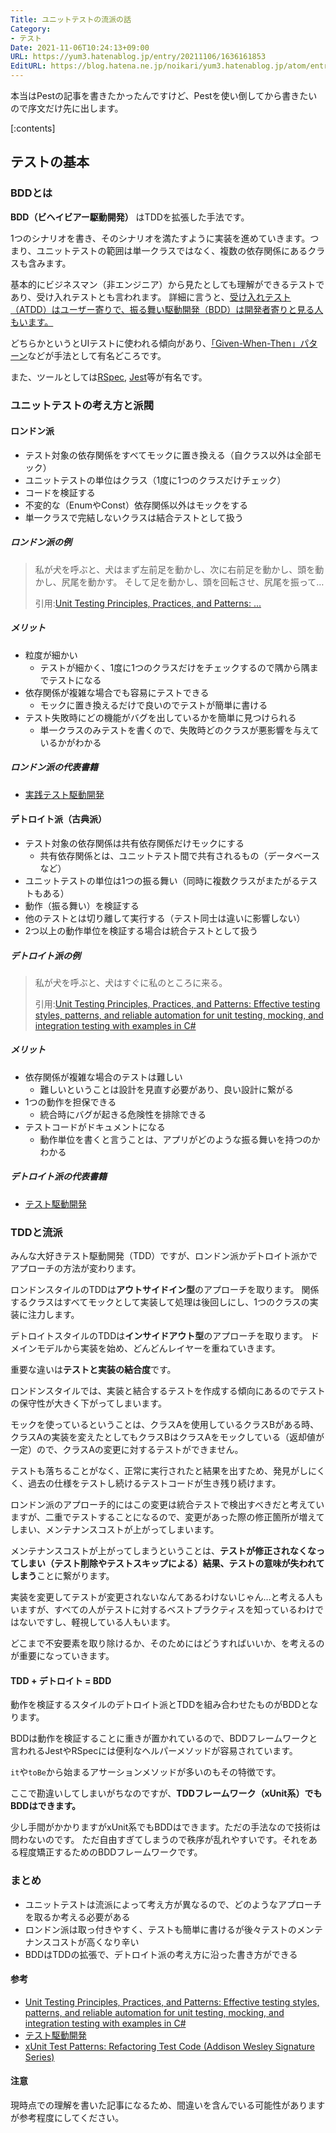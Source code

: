 ```yaml
---
Title: ユニットテストの流派の話
Category:
- テスト
Date: 2021-11-06T10:24:13+09:00
URL: https://yum3.hatenablog.jp/entry/20211106/1636161853
EditURL: https://blog.hatena.ne.jp/noikari/yum3.hatenablog.jp/atom/entry/13574176438030075644
---
```


本当はPestの記事を書きたかったんですけど、Pestを使い倒してから書きたいので序文だけ先に出します。

<!-- more -->

[:contents]

## テストの基本

### BDDとは

**BDD（ビヘイビアー駆動開発）** はTDDを拡張した手法です。

1つのシナリオを書き、そのシナリオを満たすように実装を進めていきます。つまり、ユニットテストの範囲は単一クラスではなく、複数の依存関係にあるクラスも含みます。

基本的にビジネスマン（非エンジニア）から見たとしても理解ができるテストであり、受け入れテストとも言われます。
詳細に言うと、[受け入れテスト（ATDD）はユーザー寄りで、振る舞い駆動開発（BDD）は開発者寄りと見る人もいます。](https://ukstudio.jp/2011/07/02/bdd/)

どちらかというとUIテストに使われる傾向があり、[「Given-When-Then」パターン](https://bowbow99.hatenadiary.org/entry/20090523/1243043153)などが手法として有名どころです。

また、ツールとしては[RSpec](https://rspec.info/), [Jest](https://jestjs.io/ja/)等が有名です。

### ユニットテストの考え方と派閥

#### ロンドン派

- テスト対象の依存関係をすべてモックに置き換える（自クラス以外は全部モック）
- ユニットテストの単位はクラス（1度に1つのクラスだけチェック）
- コードを検証する
- 不変的な（EnumやConst）依存関係以外はモックをする
- 単一クラスで完結しないクラスは結合テストとして扱う

##### ロンドン派の例

> 私が犬を呼ぶと、犬はまず左前足を動かし、次に右前足を動かし、頭を動かし、尻尾を動かす。
> そして足を動かし、頭を回転させ、尻尾を振って…
>
> 引用:[Unit Testing Principles, Practices, and Patterns: ...](https://amzn.to/3o2euAx)

##### メリット

- 粒度が細かい
  - テストが細かく、1度に1つのクラスだけをチェックするので隅から隅までテストになる
- 依存関係が複雑な場合でも容易にテストできる
  - モックに置き換えるだけで良いのでテストが簡単に書ける
- テスト失敗時にどの機能がバグを出しているかを簡単に見つけられる
  - 単一クラスのみテストを書くので、失敗時どのクラスが悪影響を与えているかがわかる

##### ロンドン派の代表書籍

- [実践テスト駆動開発](https://amzn.to/3EQSAqF)

#### デトロイト派（古典派）

- テスト対象の依存関係は共有依存関係だけモックにする
  - 共有依存関係とは、ユニットテスト間で共有されるもの（データベースなど）
- ユニットテストの単位は1つの振る舞い（同時に複数クラスがまたがるテストもある）
- 動作（振る舞い）を検証する
- 他のテストとは切り離して実行する（テスト同士は違いに影響しない）
- 2つ以上の動作単位を検証する場合は統合テストとして扱う

##### デトロイト派の例

> 私が犬を呼ぶと、犬はすぐに私のところに来る。
>
> 引用:[Unit Testing Principles, Practices, and Patterns: Effective testing styles, patterns, and reliable automation for unit testing, mocking, and integration testing with examples in C#](https://amzn.to/3o2euAx)

##### メリット

- 依存関係が複雑な場合のテストは難しい
  - 難しいということは設計を見直す必要があり、良い設計に繋がる
- 1つの動作を担保できる
  - 統合時にバグが起きる危険性を排除できる
- テストコードがドキュメントになる
  - 動作単位を書くと言うことは、アプリがどのような振る舞いを持つのかわかる

##### デトロイト派の代表書籍

- [テスト駆動開発](https://amzn.to/3k6tfRJ)

### TDDと流派

みんな大好きテスト駆動開発（TDD）ですが、ロンドン派かデトロイト派かでアプローチの方法が変わります。

ロンドンスタイルのTDDは**アウトサイドイン型**のアプローチを取ります。
関係するクラスはすべてモックとして実装して処理は後回しにし、1つのクラスの実装に注力します。

デトロイトスタイルのTDDは**インサイドアウト型**のアプローチを取ります。
ドメインモデルから実装を始め、どんどんレイヤーを重ねていきます。

重要な違いは**テストと実装の結合度**です。

ロンドンスタイルでは、実装と結合するテストを作成する傾向にあるのでテストの保守性が大きく下がってしまいます。

モックを使っているということは、クラスAを使用しているクラスBがある時、クラスAの実装を変えたとしてもクラスBはクラスAをモックしている（返却値が一定）ので、クラスAの変更に対するテストができません。

テストも落ちることがなく、正常に実行されたと結果を出すため、発見がしにくく、過去の仕様をテストし続けるテストコードが生き残り続けます。

ロンドン派のアプローチ的にはこの変更は統合テストで検出すべきだと考えていますが、二重でテストすることになるので、変更があった際の修正箇所が増えてしまい、メンテナンスコストが上がってしまいます。

メンテナンスコストが上がってしまうということは、**テストが修正されなくなってしまい（テスト削除やテストスキップによる）結果、テストの意味が失われてしまう**ことに繋がります。

実装を変更してテストが変更されないなんてあるわけないじゃん…と考える人もいますが、すべての人がテストに対するベストプラクティスを知っているわけではないですし、軽視している人もいます。

どこまで不安要素を取り除けるか、そのためにはどうすればいいか、を考えるのが重要になっていきます。

#### TDD + デトロイト = BDD

動作を検証するスタイルのデトロイト派とTDDを組み合わせたものがBDDとなります。

BDDは動作を検証することに重きが置かれているので、BDDフレームワークと言われるJestやRSpecには便利なヘルパーメソッドが容易されています。

`it`や`toBe`から始まるアサーションメソッドが多いのもその特徴です。

ここで勘違いしてしまいがちなのですが、**TDDフレームワーク（xUnit系）でもBDDはできます。**

少し手間がかかりますがxUnit系でもBDDはできます。ただの手法なので技術は問わないのです。
ただ自由すぎてしまうので秩序が乱れやすいです。それをある程度矯正するためのBDDフレームワークです。

### まとめ

- ユニットテストは流派によって考え方が異なるので、どのようなアプローチを取るか考える必要がある
- ロンドン派は取っ付きやすく、テストも簡単に書けるが後々テストのメンテナンスコストが高くなり辛い
- BDDはTDDの拡張で、デトロイト派の考え方に沿った書き方ができる

#### 参考

- [Unit Testing Principles, Practices, and Patterns: Effective testing styles, patterns, and reliable automation for unit testing, mocking, and integration testing with examples in C#](https://amzn.to/3nYfYeU)
- [テスト駆動開発](https://amzn.to/3o8tf4I)
- [xUnit Test Patterns: Refactoring Test Code (Addison Wesley Signature Series)](https://amzn.to/3qaMygw)

#### 注意

現時点での理解を書いた記事になるため、間違いを含んでいる可能性がありますが参考程度にしてください。

